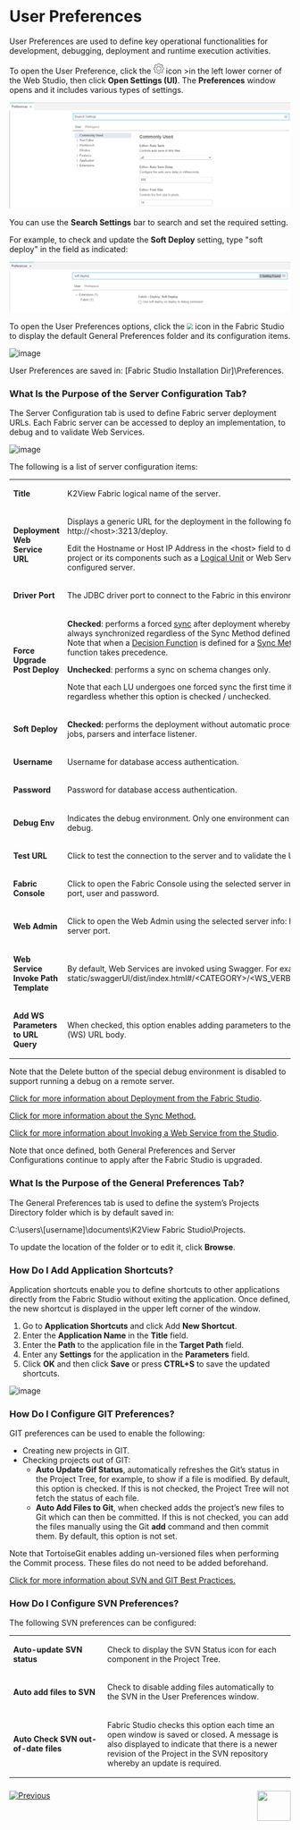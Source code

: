 # User Preferences

User Preferences are used to define key operational functionalities for development, debugging, deployment and runtime execution activities.

<web>

To open the User Preference, click the <img src="images/web/settings.png" style="zoom:67%;" /> icon >in the left lower corner of the Web Studio, then click **Open Settings (UI)**. The **Preferences** window opens and it includes various types of settings.

<img src="images/web/4_preferences.PNG" style="zoom:80%;" />

You can use the **Search Settings** bar to search and set the required setting.

For example, to check and update the **Soft Deploy** setting, type "soft deploy" in the field as indicated:

<img src="images/web/4_soft_deploy.PNG" style="zoom:80%;" />



</web>

<studio>

To open the User Preferences options, click the <img src="images/04_01_02_icon5.png" style="zoom:67%;" /> icon in the Fabric Studio to display the default General Preferences folder and its configuration items.

![image](images/04_04_01_user_pref.PNG)

User Preferences are saved in: [Fabric Studio Installation Dir]\Preferences. 

### What Is the Purpose of the Server Configuration Tab?

The Server Configuration tab is used to define Fabric server deployment URLs. Each Fabric server can be accessed to deploy an implementation, to debug and to validate Web Services. 

![image](images/04_04_02_server_config.PNG)


The following is a list of server configuration items: 

<table>
<tbody>
<tr>
<td width="200">
<p><strong>Title</strong></p>
</td>
<td width="500">
<p>K2View Fabric logical name of the server.</p>
</td>
</tr>
<tr>
<td width="133">
<p><strong>Deployment Web Service URL</strong></p>
</td>
<td width="467">
<p>Displays a generic URL for the deployment in the following format: http://&lt;host&gt;:3213/deploy.</p>
<p>Edit the Hostname or Host IP Address in the &lt;host&gt; field to deploy your project or its components such as a <a href="/articles/03_logical_units/01_LU_overview.md">Logical Unit</a> or Web Services to the configured server.</p>
</td>
</tr>
<tr>
<td width="133">
<p><strong>Driver Port</strong></p>
</td>
<td width="467">
<p>The JDBC driver port to connect to the Fabric in this environment.</p>
</td>
</tr>
<tr>
<td width="133">
<p><strong>Force Upgrade Post Deploy</strong></p>
</td>
<td width="467">
<p><strong>Checked</strong>: performs a forced <a href="/articles/14_sync_LU_instance/01_sync_LUI_overview.md">sync</a> after deployment whereby the LU is always synchronized regardless of the Sync Method defined for the LU. <br />Note that when a <a href="/articles/07_table_population/08_project_functions.md#project-function-types">Decision Function</a> is defined for a <a href="/articles/14_sync_LU_instance/04_sync_methods.md">Sync Method</a>, the function takes precedence.</p>
<p><strong>Unchecked</strong>: performs a sync on schema changes only.</p>
<p>Note that each LU undergoes one forced sync the first time it is retrieved, regardless whether this option is checked / unchecked.</p>
</td>
</tr>
<tr>
<td>
<p><strong>Soft Deploy</strong></p>
</td>
<td>
<p><strong>Checked:</strong> performs the deployment without automatic processes: user jobs, parsers and interface listener.</p>
</td>
</tr>
<tr>
<td width="133">
<p><strong>Username</strong></p>
</td>
<td width="467">
<p>Username for database access authentication.</p>
</td>
</tr>
<tr>
<td width="133">
<p><strong>Password</strong></p>
</td>
<td width="467">
<p>Password for database access authentication.</p>
</td>
</tr>
<tr>
<td width="133">
<p><strong>Debug Env</strong></p>
</td>
<td width="467">
<p>Indicates the debug environment. Only one environment can be marked as debug.</p>
</td>
</tr>
<tr>
<td width="133">
<p><strong>Test URL</strong></p>
</td>
<td width="467">
<p>Click to test the connection to the server and to validate the URL.</p>
</td>
</tr>
<tr>
<td width="133">
<p><strong>Fabric Console</strong></p>
</td>
<td width="467">
<p>Click to open the Fabric Console using the selected server info: host, JDBC port, user and password.</p>
</td>
</tr>
<tr>
<td width="133">
<p><strong>Web Admin</strong></p>
</td>
<td width="467">
<p>Click to open the Web Admin using the selected server info: host and web server port.</p>
</td>
</tr>
<tr>
<td width="133">
<p><strong>Web Service Invoke Path Template</strong></p>
</td>
<td width="467">
<p>By default, Web Services are invoked using Swagger. For example: static/swaggerUI/dist/index.html#/&lt;CATEGORY&gt;/&lt;WS_VERB&gt;_&lt;WS_PATH&gt;</p>
</td>
</tr>
<tr>
<td width="133">
<p><strong>Add WS Parameters to URL Query</strong></p>
</td>
<td width="467">
<p>When checked, this option enables adding parameters to the Web Service (WS) URL body.</p>
</td>
</tr>
</tbody>
</table>


Note that the Delete button of the special debug environment is disabled to support running a debug on a remote server.



[Click for more information about Deployment from the Fabric Studio](/articles/16_deploy_fabric/02_deploy_from_Fabric_Studio.md).

[Click for more information about the Sync Method.](/articles/14_sync_LU_instance/04_sync_methods.md)

[Click for more information about Invoking a Web Service from the Studio](/articles/15_web_services_and_graphit/09_swagger.md#invoking-and-testing-web-services-using-fabric-studio).

Note that once defined, both General Preferences and Server Configurations continue to apply after the Fabric Studio is upgraded.

### What Is the Purpose of the General Preferences Tab?

The General Preferences tab is used to define the system’s Projects Directory folder which is by default saved in:

C:\users\\[username]\documents\K2View Fabric Studio\Projects.

To update the location of the folder or to edit it, click **Browse**.

### How Do I Add Application Shortcuts?

Application shortcuts enable you to define shortcuts to other applications directly from the Fabric Studio without exiting the application. Once defined, the new shortcut is displayed in the upper left corner of the window.

1. Go to **Application Shortcuts** and click Add **New Shortcut**.  
2. Enter the **Application Name** in the **Title** field.
3. Enter the **Path** to the application file in the **Target Path** field.
4. Enter any **Settings** for the application in the **Parameters** field.
5. Click **OK** and then click **Save** or press **CTRL+S** to save the updated shortcuts. 

![image](images/04_04_03_app_shortcut.PNG)

### How Do I Configure GIT Preferences?

GIT preferences can be used to enable the following:
* Creating new projects in GIT.
* Checking projects out of GIT: 
  * **Auto Update Gif Status**, automatically refreshes the Git’s status in the Project Tree, for example, to show if a file is modified. By default, this option is checked. If this is not checked, the Project Tree will not fetch the status of each file.
  * **Auto Add Files to Git**, when checked adds the project’s new files to Git which can then be committed. If this is not checked, you can add the files manually using the Git **add** command and then commit them. By default, this option is not set.

Note that TortoiseGit enables adding un-versioned files when performing the Commit process. These files do not need to be added beforehand. 

[Click for more information about SVN and GIT Best Practices.](/articles/04_fabric_studio/07_best_practices_for_working_with_GIT_and_SVN.md)

### How Do I Configure SVN Preferences?
The following SVN preferences can be configured:

<table>
<tbody>
<tr>
<td width="200">
<p><strong>Auto-update SVN status</strong></p>
</td>
<td width="500">
<p>Check to display the SVN Status icon for each component in the Project Tree.</p>
</td>
</tr>
<tr>
<td width="236">
<p><strong>Auto add files to SVN</strong></p>
</td>
<td width="368">
<p>Check to disable adding files automatically to the SVN in the User Preferences window.</p>
</td>
</tr>
<tr>
<td width="236">
<p><strong>Auto Check SVN out-of-date files</strong></p>
</td>
<td width="368">
<p>Fabric Studio checks this option each time an open window is saved or closed. A message is also displayed to indicate that there is a newer revision of the Project in the SVN repository whereby an update is required.</p>
</td>
</tr>
</tbody>
</table>
   

</studio>

### 

[![Previous](/articles/images/Previous.png)](/articles/04_fabric_studio/03_diagram_and_toolbars.md)[<img align="right" width="60" height="54" src="/articles/images/Next.png">](/articles/04_fabric_studio/05_creating_a_new_project.md)



